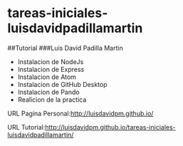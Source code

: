 # tareas-iniciales-luisdavidpadillamartin
##Tutorial
###Luis David Padilla Martin

* Instalacion de NodeJs
* Instalacion de Express
* Instalacion de Atom
* Instalacion de GitHub Desktop
* Instalacion de Pando
* Realicion de la practica

URL Pagina Personal:<http://luisdavidpm.github.io/>

URL Tutorial:<http://luisdavidpm.github.io/tareas-iniciales-luisdavidpadillamartin/>
